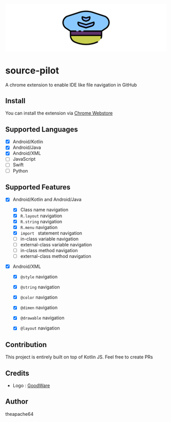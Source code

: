 ![](extras/logo/banner.png)

# source-pilot

A chrome extension to enable IDE like file navigation in GitHub

## Install

You can install the extension via [Chrome Webstore](http://google.com)


## Supported Languages

- [x] Android/Kotlin
- [x] Android/Java
- [x] Android/XML
- [ ] JavaScript
- [ ] Swift
- [ ] Python

## Supported Features

- [x] Android/Kotlin and Android/Java
    - [x] Class name navigation
    - [x] `R.layout` navigation 
    - [x] `R.string` navigation
    - [x] `R.menu` navigation
    - [x] `import ` statement navigation
    - [ ] in-class variable navigation
    - [ ] external-class variable navigation
    - [ ] in-class method navigation
    - [ ] external-class method navigation
    
- [x] Android/XML

    - [x] `@style` navigation
    - [x] `@string` navigation
    - [x] `@color` navigation
    - [x] `@dimen` navigation
    - [x] `@drawable` navigation
    - [x] `@layout` navigation


## Contribution

This project is entirely built on top of Kotlin JS. Feel free to create PRs

## Credits

- Logo : [GoodWare](https://www.flaticon.com/authors/good-ware)

## Author
theapache64 